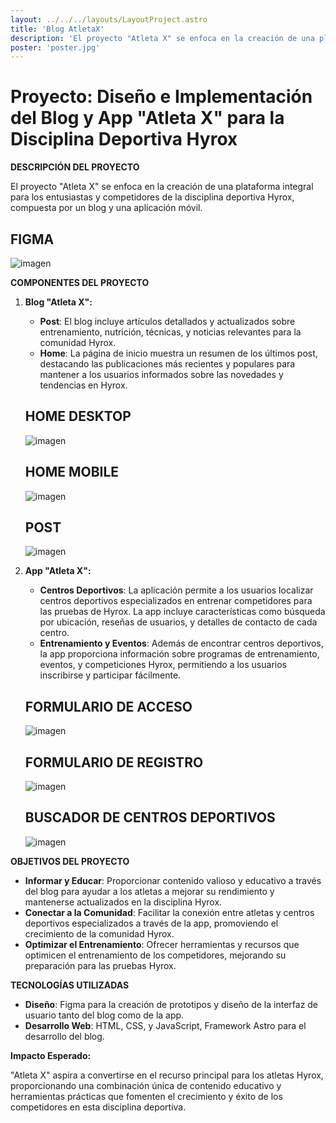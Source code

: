 ```yaml
---
layout: ../../../layouts/LayoutProject.astro
title: 'Blog AtletaX'
description: 'El proyecto "Atleta X" se enfoca en la creación de una plataforma integral para los entusiastas y competidores de la disciplina deportiva Hyrox, compuesta por un blog y una aplicación móvil.'
poster: 'poster.jpg'
---
```


# Proyecto: Diseño e Implementación del Blog y App "Atleta X" para la Disciplina Deportiva Hyrox

**DESCRIPCIÓN DEL PROYECTO**

El proyecto "Atleta X" se enfoca en la creación de una plataforma integral para los entusiastas y competidores de la disciplina deportiva Hyrox, compuesta por un blog y una aplicación móvil.
## FIGMA
![imagen](/src/pages/projects/project-2/all.jpg)

**COMPONENTES DEL PROYECTO**

1. **Blog "Atleta X":**
   - **Post**: El blog incluye artículos detallados y actualizados sobre entrenamiento, nutrición, técnicas, y noticias relevantes para la comunidad Hyrox.
   - **Home**: La página de inicio muestra un resumen de los últimos post, destacando las publicaciones más recientes y populares para mantener a los usuarios informados sobre las novedades y tendencias en Hyrox.

    ## HOME DESKTOP
   ![imagen](/src/pages/projects/project-2/web-home-desktop.jpg)
    ## HOME MOBILE
   ![imagen](/src/pages/projects/project-2/web-home-mobile.jpg)
   ## POST
   ![imagen](/src/pages/projects/project-2/web-blog.jpg)

2. **App "Atleta X":**
   - **Centros Deportivos**: La aplicación permite a los usuarios localizar centros deportivos especializados en entrenar competidores para las pruebas de Hyrox. La app incluye características como búsqueda por ubicación, reseñas de usuarios, y detalles de contacto de cada centro.
   - **Entrenamiento y Eventos**: Además de encontrar centros deportivos, la app proporciona información sobre programas de entrenamiento, eventos, y competiciones Hyrox, permitiendo a los usuarios inscribirse y participar fácilmente.

    ## FORMULARIO DE ACCESO
    ![imagen](/src/pages/projects/project-2/app-login.jpg)
    ##  FORMULARIO DE REGISTRO
    ![imagen](/src/pages/projects/project-2/app-register.jpg)
    ## BUSCADOR DE CENTROS DEPORTIVOS
    ![imagen](/src/pages/projects/project-2/app-home.jpg)

**OBJETIVOS DEL PROYECTO**

- **Informar y Educar**: Proporcionar contenido valioso y educativo a través del blog para ayudar a los atletas a mejorar su rendimiento y mantenerse actualizados en la disciplina Hyrox.
- **Conectar a la Comunidad**: Facilitar la conexión entre atletas y centros deportivos especializados a través de la app, promoviendo el crecimiento de la comunidad Hyrox.
- **Optimizar el Entrenamiento**: Ofrecer herramientas y recursos que optimicen el entrenamiento de los competidores, mejorando su preparación para las pruebas Hyrox.

**TECNOLOGÍAS UTILIZADAS**

- **Diseño**: Figma para la creación de prototipos y diseño de la interfaz de usuario tanto del blog como de la app.
- **Desarrollo Web**: HTML, CSS, y JavaScript, Framework Astro para el desarrollo del blog.

**Impacto Esperado:**

"Atleta X" aspira a convertirse en el recurso principal para los atletas Hyrox, proporcionando una combinación única de contenido educativo y herramientas prácticas que fomenten el crecimiento y éxito de los competidores en esta disciplina deportiva.


